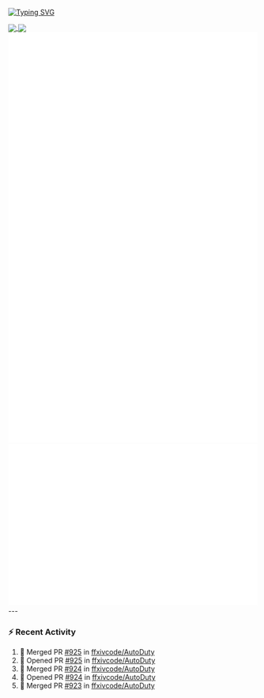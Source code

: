 [![Typing SVG](https://readme-typing-svg.demolab.com?font=Fira+Code&duration=1000&pause=1000&multiline=true&repeat=false&width=435&lines=Simon+Latusek+%7C+Gameplay+Engineer)](https://git.io/typing-svg)

<a href="https://github.com/anuraghazra/github-readme-stats">
  <img height=200 align="center" src="https://github-readme-stats.vercel.app/api?username=erdelf&theme=radical" />
</a>
<a href="https://github.com/anuraghazra/convoychat">
  <img height=200 align="center" src="https://streak-stats.demolab.com?user=erdelf&theme=radical&mode=weekly" />
</a>

<picture>
  <img src="/github-metrics.svg" alt="Metrics">
</picture>

<picture>
  <img src="/github-metrics-achievements.svg" alt="Achievements">
</picture>
---

### :zap: Recent Activity
<!--START_SECTION:activity-->
1. 🎉 Merged PR [#925](https://github.com/ffxivcode/AutoDuty/pull/925) in [ffxivcode/AutoDuty](https://github.com/ffxivcode/AutoDuty)
2. 💪 Opened PR [#925](https://github.com/ffxivcode/AutoDuty/pull/925) in [ffxivcode/AutoDuty](https://github.com/ffxivcode/AutoDuty)
3. 🎉 Merged PR [#924](https://github.com/ffxivcode/AutoDuty/pull/924) in [ffxivcode/AutoDuty](https://github.com/ffxivcode/AutoDuty)
4. 💪 Opened PR [#924](https://github.com/ffxivcode/AutoDuty/pull/924) in [ffxivcode/AutoDuty](https://github.com/ffxivcode/AutoDuty)
5. 🎉 Merged PR [#923](https://github.com/ffxivcode/AutoDuty/pull/923) in [ffxivcode/AutoDuty](https://github.com/ffxivcode/AutoDuty)
<!--END_SECTION:activity-->

<!--
**erdelf/erdelf** is a ✨ _special_ ✨ repository because its `README.md` (this file) appears on your GitHub profile.

Here are some ideas to get you started:

- 🔭 I’m currently working on ...
- 🌱 I’m currently learning ...
- 👯 I’m looking to collaborate on ...
- 🤔 I’m looking for help with ...
- 💬 Ask me about ...
- 📫 How to reach me: ...
- 😄 Pronouns: ...
- ⚡ Fun fact: ...
-->
